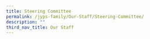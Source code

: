 ```yaml
---
title: Steering Committee
permalink: /jyps-family/Our-Staff/Steering-Committee/
description: ""
third_nav_title: Our Staff
---
```

